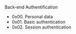 Back-end Authentification

- 0x00. Personal data
- 0x01. Basic authentication
- 0x02. Session authentication

